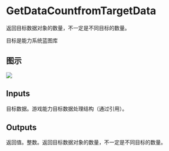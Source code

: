 # GetDataCountfromTargetData

返回目标数据对象的数量，不一定是不同目标的数量。

目标是能力系统蓝图库

## 图示

![]($-20221218-17325098.png)

## Inputs

目标数据。游戏能力目标数据处理结构（通过引用）。 

## Outputs

返回值。整数。返回目标数据对象的数量，不一定是不同目标的数量。
